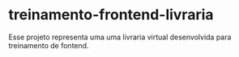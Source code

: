 # treinamento-frontend-livraria
Esse projeto representa uma uma livraria virtual desenvolvida para treinamento de fontend.
